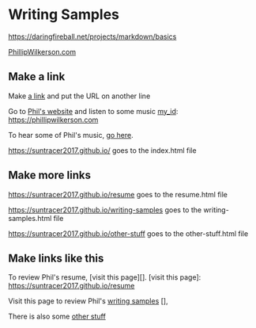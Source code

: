 # Writing Samples

<https://daringfireball.net/projects/markdown/basics>

[PhillipWilkerson.com](https://phillipwilkerson.com)


## Make a link

Make [a link][my_id] and put the URL on another line

[my_id]: https://phillipwilkerson.com

Go to [Phil's website][my_id] and listen to some music
[my_id]: https://phillipwilkerson.com

  

To hear some of Phil's music, [go here][].
  
[go here]: https://phillipwilkerson.com


<https://suntracer2017.github.io/> goes to the index.html file

## Make more links

<https://suntracer2017.github.io/resume> goes to the resume.html file

<https://suntracer2017.github.io/writing-samples> goes to the writing-samples.html file

<https://suntracer2017.github.io/other-stuff> goes to the other-stuff.html file

## Make links like this

To review Phil's resume, [visit this page][].
[visit this page]: <https://suntracer2017.github.io/resume>

Visit this page to review Phil's [writing samples] [], 

[writing samples]: <https://suntracer2017.github.io/writing-samples> 

There is also some [other stuff][]

[other stuff]: <https://suntracer2017.github.io/other-stuff>

